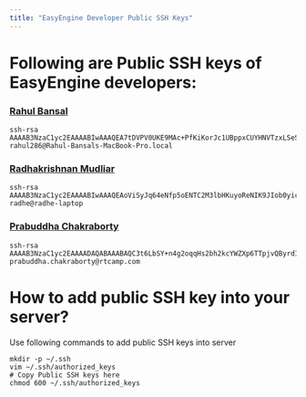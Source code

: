 ```yaml
---
title: "EasyEngine Developer Public SSH Keys"
---
```


# Following are Public SSH keys of EasyEngine developers:

### [Rahul Bansal](https://github.com/rahul286)

	ssh-rsa AAAAB3NzaC1yc2EAAAABIwAAAQEA7tDVPV0UKE9MAc+PfKiKorJc1UBppxCUYHNVTzxLSeSD9zphaoz/KXBhMXlqQO5BkAPx8BTctD1nBwEtzLr0TUfD1Y4dlJs/TPIoqtk/shFvCnFlUW0DMnUlKPMLurD9x8/Gu85UGGJRX1qeQwgx15iTPToY5P92Ik9WnruUILjiN+by5PyHCcJeihPnbSJsS9GjEcpJW5/k3pgrhMgaQDZZ0+MkLp3SAihXLnfw7pskPimosVoDXKDenAPe0SmBs/SmOXGfUrKNnQPWZHS8uYhj3nRle9A64vlNPwllaBXI+09o7McJ1ov1L2Zay1VjAwrAgVw6ZP9aOfWAgCpruw== rahul286@Rahul-Bansals-MacBook-Pro.local


### [Radhakrishnan Mudliar](https://github.com/radhe)

	ssh-rsa AAAAB3NzaC1yc2EAAAABIwAAAQEAoViSyJq64eNfp5oENTC2M3lbHKuyoReNIK9JIob0yicpWjRBtoWWhCZwdbBKgq+XYdQdget809zXNEZAhz8NqqalPz6ZN8daLsxPLVjc5ozmHmtu/K0x8pDH8+kurY0ExdlWfEYWvGCP0YQLRKg2lJc5iJCzAaDIHcd03G1b9jfmn0/PMqineDgBgz8o6teFvwMfTPAJ7PefDvP7LMjU8w0CdqIl5qBAxuRbvPL2oaTSXSBt4/qEMMFtMECx/sBZGiBpRXVaWoPnucMVuVA49cyj/z2jWKrIh8MZY8GbbwZrgPuCagM97D2GBpe3vUfewtWvuNIfbd4geq0E8crMpw== radhe@radhe-laptop


### [Prabuddha Chakraborty](https://github.com/iam404)

	ssh-rsa AAAAB3NzaC1yc2EAAAADAQABAAABAQC3t6LbSY+n4g2oqqHs2bh2kcYWZXp6TTpjvQByrdIufuSLSfwT3K/iUqDbt7N0f+ZHBbSU54R4RdsQoXGT6ytq43ZJhkwHTg3PjWd9MmZqkPVoZYO77Udr6MgXBoFc3Wblh5KpMpn9GlIPL3g7Jjhc+NgAt0CM2Og+n9/4zZKu5plgd7H4Njk3YWEIhl6sIjrCDK9BYPfRl08D3UJbxgRrIUUPG9tHTbuZveceLg1hfFd9uCXsF+t/ZjH/JLu8jr0ROAsXUB9yMKPH97lzJsKyS4taswXqAb4DJS2wSFDvUjshnzBuwEsDe8sNvmbK3viDDxWXhIvWq9k712S3sV4N prabuddha.chakraborty@rtcamp.com


# How to add public SSH key into your server?

Use following commands to add public SSH keys into server

	mkdir -p ~/.ssh
	vim ~/.ssh/authorized_keys
	# Copy Public SSH keys here
	chmod 600 ~/.ssh/authorized_keys




